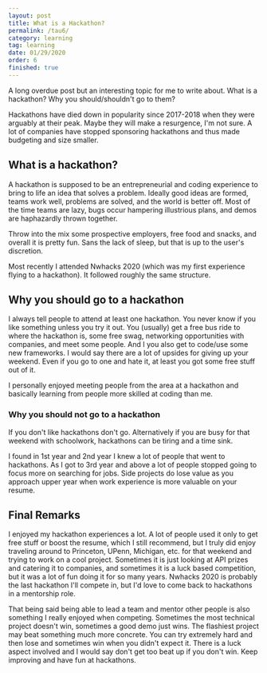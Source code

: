 ```yaml
---
layout: post
title: What is a Hackathon?
permalink: /tau6/
category: learning
tag: learning
date: 01/29/2020
order: 6
finished: true
---
```


A long overdue post but an interesting topic for me to write about. What is a hackathon? Why you should/shouldn't go to them?

Hackathons have died down in popularity since 2017-2018 when they were arguably at their peak. Maybe they will make a resurgence, I'm not sure. A lot of companies have stopped sponsoring hackathons and thus made budgeting and size smaller.

## What is a hackathon?

A hackathon is supposed to be an entrepreneurial and coding experience to bring to life an idea that solves a problem. Ideally good ideas are formed, teams work well, problems are solved, and the world is better off. Most of the time teams are lazy, bugs occur hampering illustrious plans, and demos are haphazardly thrown together.

Throw into the mix some prospective employers, free food and snacks, and overall it is pretty fun. Sans the lack of sleep, but that is up to the user's discretion.

Most recently I attended Nwhacks 2020 (which was my first experience flying to a hackathon). It followed roughly the same structure.

## Why you should go to a hackathon

I always tell people to attend at least one hackathon. You never know if you like something unless you try it out. You (usually) get a free bus ride to where the hackathon is, some free swag, networking opportunities with companies, and meet some people. And I you also get to code/use some new frameworks. I would say there are a lot of upsides for giving up your weekend. Even if you go to one and hate it, at least you got some free stuff out of it.

I personally enjoyed meeting people from the area at a hackathon and basically learning from people more skilled at coding than me.

### Why you should not go to a hackathon

If you don't like hackathons don't go. Alternatively if you are busy for that weekend with schoolwork, hackathons can be tiring and a time sink.

I found in 1st year and 2nd year I knew a lot of people that went to hackathons. As I got to 3rd year and above a lot of people stopped going to focus more on searching for jobs. Side projects do lose value as you approach upper year when work experience is more valuable on your resume.

## Final Remarks

I enjoyed my hackathon experiences a lot. A lot of people used it only to get free stuff or boost the resume, which I still recommend, but I truly did enjoy traveling around to Princeton, UPenn, Michigan, etc. for that weekend and trying to work on a cool project. Sometimes it is just looking at API prizes and catering it to companies, and sometimes it is a luck based competition, but it was a lot of fun doing it for so many years. Nwhacks 2020 is probably the last hackathon I'll compete in, but I'd love to come back to hackathons in a mentorship role.

That being said being able to lead a team and mentor other people is also something I really enjoyed when competing. Sometimes the most technical project doesn't win, sometimes a good demo just wins. The flashiest project may beat something much more concrete. You can try extremely hard and then lose and sometimes win when you didn't expect it. There is a luck aspect involved and I would say don't get too beat up if you don't win. Keep improving and have fun at hackathons.
